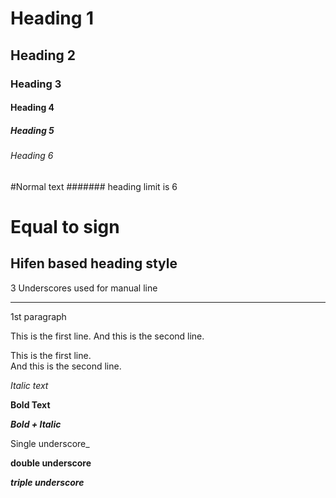 <!-- Link for Markdown [md]: https://www.markdownguide.org/basic-syntax/ -->

# Heading 1

## Heading 2

### Heading 3

#### Heading 4

##### Heading 5

###### Heading 6

#Normal text
####### heading limit is 6

Equal to sign
=

<!-- #Minimum of 1 equal to sign required for converting text to main heading -->

Hifen based heading style
-

<!-- #Minimum of 1 hifen sign required for converting text to 2nd main heading -->

<!-- #note: horizontal lines are drwan automatically when converting text to 1st and 2nd headings -->


3 Underscores used for manual line
___

1st paragraph

<p>This is the first line.
And this is the second line.</p>

<!-- Practise for moving to next line: \, br tag, enter 1 line space, two spaces or 2 times tab button -->

This is the first line.\
And this is the second line.
<!-- best practise: br tag -->


<!-- usage of staric -->

*Italic text*

**Bold Text**

***Bold + Italic***

<!-- usage of underscore -->

Single underscore_

__double  underscore__

___triple  underscore___

<!-- best practise: staric -->
